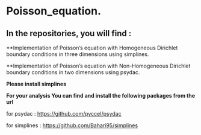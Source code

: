 # Poisson_equation.
## In the repositories, you will find :

**Implementation of Poisson’s equation with Homogeneous Dirichlet boundary conditions in three dimensions using simplines.

**Implementation of Poisson’s equation with Non-Homogeneous Dirichlet boundary conditions in two dimensions using psydac.

**Please install simplines**

**For your analysis You can find and install the following packages from the url**

for psydac : https://github.com/pyccel/psydac

for simplines : https://github.com/Bahari95/simplines
